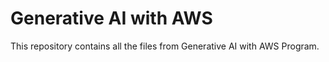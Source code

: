# Generative AI with AWS
This repository contains all the files from Generative AI with AWS Program.
